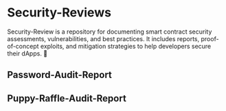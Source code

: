 # Security-Reviews
Security-Review is a repository for documenting smart contract security assessments, vulnerabilities, and best practices. It includes reports, proof-of-concept exploits, and mitigation strategies to help developers secure their dApps. 🚀

## Password-Audit-Report

## Puppy-Raffle-Audit-Report
